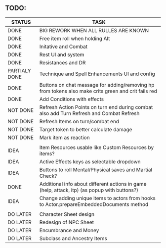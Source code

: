 ## TODO:

|    STATUS    |   				TASK                    |
|--------------|----------------------------------|
|	   DONE	     |	BIG REWORK WHEN ALL RULLES ARE KNOWN	|
|	   DONE	     |	Free item roll when holding Alt			|
|	   DONE	  	 |	Initative and Combat					  |
|	   DONE	     |	Rest UI and system					    |
|      DONE      |	Resistances	and DR						  |
| PARTIALY DONE  |	Technique and Spell Enhancements UI and config	|
|	   DONE	     |	Buttons on chat message for adding/removing hp from tokens also make crits green and crit fails red	|
|	   DONE	     |	Add Conditions with effects	    |
|	  NOT DONE	 |	Refresh Action Points on turn end during combat	also add Turn Refresh and Combat Refresh  |
|	  NOT DONE	 |	Refresh Items on turn/combat end  |
|	  NOT DONE	 |	Target token to better calculate damage  |
|	  NOT DONE	 |	Mark item as reaction  |
||
|	   IDEA	     |	Item Resources usable like Custom Resources by items?	|
|	   IDEA	     |	Active Effects keys as selectable dropdown 	|
|	   IDEA	     |	Buttons to roll Mental/Physical saves and Martial Check?	|
|	   DONE	     |	Additional info about different actions in game (help, attack, itp) (as popup with buttons?)	|
|	   IDEA	     |	Change adding unique items to actors from hooks to Actor.prepareEmbeddedDocuments method	|
||
|	 DO LATER	 |	Character Sheet design					|
|	 DO LATER    |	Redesign of NPC Sheet	    |
|	 DO LATER	 |	Encumbrance and Money					  |
|    DO LATER    |	Subclass and Ancestry Items			|
